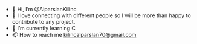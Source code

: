 - 👋 Hi, I’m @AlparslanKilinc
- 👀 I love connecting with different people so I will be more than happy to contribute to any project.
- 🌱 I’m currently learning C
- 📫 How to reach me kilincalparslan70@gmail.com


<!---
AlparslanKilinc/AlparslanKilinc is a ✨ special ✨ repository because its `README.md` (this file) appears on your GitHub profile.
You can click the Preview link to take a look at your changes.
--->
